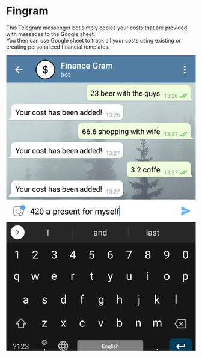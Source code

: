 # Fingram

This Telegram messenger bot simply copies your costs that are provided with messages to the Google sheet.  
You then can use Google sheet to track all your costs using existing or creating personalized financial templates.  

![Alt text](./examples/sshot.png?raw=true "Usage example")